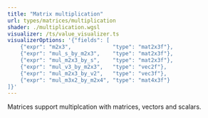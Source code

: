 ```yaml
---
title: "Matrix multiplication"
url: types/matrices/multiplication
shader: ./multiplication.wgsl
visualizer: /ts/value_visualizer.ts
visualizerOptions: '{"fields": [
    {"expr": "m2x3",             "type": "mat2x3f"},
    {"expr": "mul_s_by_m2x3",    "type": "mat2x3f"},
    {"expr": "mul_m2x3_by_s",    "type": "mat2x3f"},
    {"expr": "mul_v3_by_m2x3",   "type": "vec2f"},
    {"expr": "mul_m2x3_by_v2",   "type": "vec3f"},
    {"expr": "mul_m3x2_by_m2x4", "type": "mat4x3f"}
]}'
---
```


Matrices support multiplcation with matrices, vectors and scalars.
